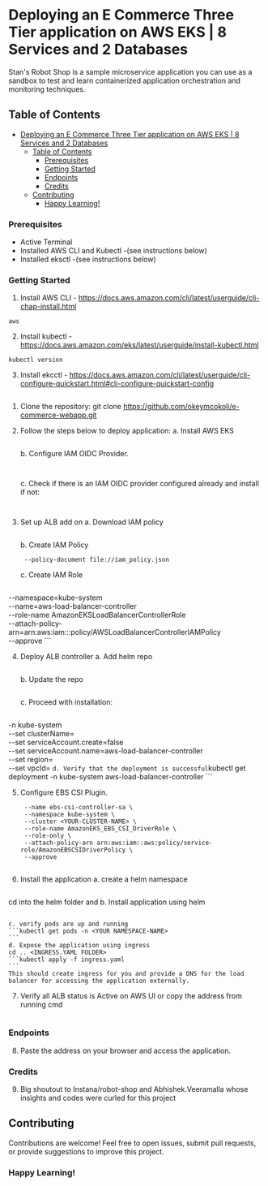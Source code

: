 # Deploying an E Commerce Three Tier application on AWS EKS | 8 Services and 2 Databases

Stan's Robot Shop is a sample microservice application you can use as a sandbox to test and learn containerized application orchestration and monitoring techniques.


## Table of Contents

- [Deploying an E Commerce Three Tier application on AWS EKS | 8 Services and 2 Databases](#deploying-an-e-commerce-three-tier-application-on-aws-eks--8-services-and-2-databases)
  - [Table of Contents](#table-of-contents)
    - [Prerequisites](#prerequisites)
    - [Getting Started](#getting-started)
    - [Endpoints](#endpoints)
    - [Credits](#credits)
  - [Contributing](#contributing)
    - [Happy Learning!](#happy-learning)

### Prerequisites

- Active Terminal
- Installed AWS CLI and Kubectl -(see instructions below)
- Installed eksctl  -(see instructions below)

### Getting Started

1. Install AWS CLI - https://docs.aws.amazon.com/cli/latest/userguide/cli-chap-install.html
```
aws
```
2. Install kubectl - https://docs.aws.amazon.com/eks/latest/userguide/install-kubectl.html
```
kubectl version
```
3. Install ekcctl - https://docs.aws.amazon.com/cli/latest/userguide/cli-configure-quickstart.html#cli-configure-quickstart-config
```eksctl version
```

1. Clone the repository:
   git clone https://github.com/okeymcokoli/e-commerce-webapp.git

2. Follow the steps below to deploy application:
    a. Install AWS EKS
    ```eksctl create cluster --name <cluster-name> --region <preferred-region>
    ```
    b. Configure IAM OIDC Provider.
    ```export cluster_name=<CLUSTER-NAME>
    ```
    ```oidc_id=$(aws eks describe-cluster --name $cluster_name --query "cluster.identity.oidc.issuer" --output text | cut -d '/' -f 5) 
    ```
    c. Check if there is an IAM OIDC provider configured already and install if not:
    ```aws iam list-open-id-connect-providers | grep $oidc_id | cut -d "/" -f4
    ```
    ```eksctl utils associate-iam-oidc-provider --cluster $cluster_name --approve
    ```
3. Set up ALB add on
   a. Download IAM policy
   ```curl -O https://raw.githubusercontent.com/kubernetes-sigs/aws-load-balancer-controller/v2.5.4/docs/install/iam_policy.json
   ``` 

   b. Create IAM Policy
   ```aws iam create-policy --policy-name AWSLoadBalancerControllerIAMPolicy \
    --policy-document file://iam_policy.json
    ```

    c. Create IAM Role
    ```eksctl create iamserviceaccount --cluster=<your-cluster-name> \
  --namespace=kube-system \
  --name=aws-load-balancer-controller \
  --role-name AmazonEKSLoadBalancerControllerRole \
  --attach-policy-arn=arn:aws:iam::<your-aws-account-id>:policy/AWSLoadBalancerControllerIAMPolicy \
  --approve
    ```

4. Deploy ALB controller
   a. Add helm repo
   ```helm repo add eks https://aws.github.io/eks-charts
   ``` 

   b. Update the repo
   ```helm repo update eks
   ```

   c. Proceed with installation:
   ```helm install aws-load-balancer-controller eks/aws-load-balancer-controller \            
  -n kube-system \
  --set clusterName=<your-cluster-name> \
  --set serviceAccount.create=false \
  --set serviceAccount.name=aws-load-balancer-controller \
  --set region=<region> \
  --set vpcId=<your-vpc-id>
    ```
    d. Verify that the deployment is successful
    ```kubectl get deployment -n kube-system aws-load-balancer-controller
    ```

5. Configure EBS CSI Plugin.
   ```eksctl create iamserviceaccount \
    --name ebs-csi-controller-sa \
    --namespace kube-system \
    --cluster <YOUR-CLUSTER-NAME> \
    --role-name AmazonEKS_EBS_CSI_DriverRole \
    --role-only \
    --attach-policy-arn arn:aws:iam::aws:policy/service-role/AmazonEBSCSIDriverPolicy \
    --approve
    ```

    ```eksctl create addon --name aws-ebs-csi-driver --cluster <YOUR-CLUSTER-NAME> --service-account-role-arn arn:aws:iam::<AWS-ACCOUNT-ID>:role/AmazonEKS_EBS_CSI_DriverRole --force
    ```

6. Install the application
   a. create a helm namespace
   ```kubectl create ns <YOUR-NAMESPACE-NAME>
   ``` 
cd into the helm folder and 
   b. Install application using helm
   ```helm install <app-name> --namespace robot-shop .
   ```
    c. verify pods are up and running 
    ```kubectl get pods -n <YOUR NAMESPACE-NAME>
    ```
    d. Expose the application using ingress
    cd .. <INGRESS.YAML FOLDER> 
    ```kubectl apply -f ingress.yaml
    ```
    This should create ingress for you and provide a DNS for the load balancer for accessing the application externally.

7.  Verify all ALB status is Active on AWS UI or copy the address from running cmd
   ```kubectl get ingress -n <YOUR NAMESPACE-NAME>
   ``` 



### Endpoints
8. Paste the address on your browser and access the application.


### Credits
9. Big shoutout to Instana/robot-shop and Abhishek.Veeramalla whose insights and codes were curled for this project

## Contributing
Contributions are welcome! Feel free to open issues, submit pull requests, or provide suggestions to improve this project.

### Happy Learning!